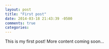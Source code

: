 ```yaml
---
layout: post
title: "First post"
date: 2014-03-18 21:43:39 -0500
comments: true
categories: 
---
```


This is my first post!  More content coming soon...
